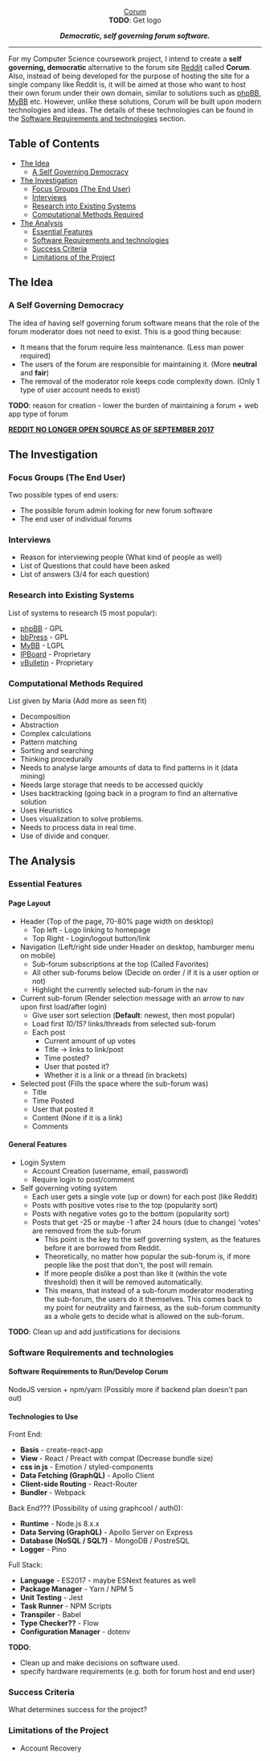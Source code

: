 <p align="center">
  <a href="#">Corum</a> <br><b>TODO</b>: Get logo<!-- Update title with Logo that Joe Sutton will be doing -->
</p>

<p align="center">
  <i><b>Democratic, self governing forum software.</b></i>
</p>

---

For my Computer Science coursework project, I intend to create a **self governing, democratic** alternative to the forum site [Reddit](https://www.reddit.com/) called **Corum**. 
Also, instead of being developed for the purpose of hosting the site for a single company like Reddit is, it will be aimed at those who want to host their own forum under their own domain, similar to solutions such as [phpBB](https://www.phpbb.com/), [MyBB](https://mybb.com/) etc. 
However, unlike these solutions, Corum will be built upon modern technologies and ideas. The details of these technologies can be found in the [Software Requirements and technologies](#software-requirements-and-technologies) section.

## Table of Contents
- [The Idea](#the-idea)
  - [A Self Governing Democracy](#a-self-governing-democracy)
- [The Investigation](#the-investigation)
  - [Focus Groups (The End User)](#focus-groups-the-end-user)
  - [Interviews](#interviews)
  - [Research into Existing Systems](#research-into-existing-systems)
  - [Computational Methods Required](#computational-methods-required)
- [The Analysis](#the-analysis)
  - [Essential Features](#essential-features)
  - [Software Requirements and technologies](#software-requirements-and-technologies)
  - [Success Criteria](#success-criteria)
  - [Limitations of the Project](#limitations-of-the-project)

## The Idea

### A Self Governing Democracy
The idea of having self governing forum software means that the role of the forum moderator does not need to exist. 
This is a good thing because:
* It means that the forum require less maintenance. (Less man power required)
* The users of the forum are responsible for maintaining it. (More **neutral** and **fair**)
* The removal of the moderator role keeps code complexity down. (Only 1 type of user account needs to exist)

**TODO**: reason for creation - lower the burden of maintaining a forum + web app type of forum

[**REDDIT NO LONGER OPEN SOURCE AS OF SEPTEMBER 2017**](https://www.reddit.com/r/programming/comments/6xh3xp/reddits_main_code_is_no_longer_opensource/)

## The Investigation

### Focus Groups (The End User)
Two possible types of end users:
- The possible forum admin looking for new forum software
- The end user of individual forums

### Interviews
- Reason for interviewing people (What kind of people as well)
- List of Questions that could have been asked
- List of answers (3/4 for each question)

### Research into Existing Systems
List of systems to research (5 most popular):
- [phpBB](https://www.phpbb.com/) - GPL
- [bbPress](https://bbpress.org/) - GPL
- [MyBB](https://mybb.com/) - LGPL
- [IPBoard](https://invisioncommunity.com/) - Proprietary
- [vBulletin](https://www.vbulletin.com/) - Proprietary

### Computational Methods Required
List given by Maria (Add more as seen fit)
- Decomposition
- Abstraction
- Complex calculations
- Pattern matching
- Sorting and searching
- Thinking procedurally
- Needs to analyse large amounts of data to find patterns in it (data mining)
- Needs large storage that needs to be accessed quickly
- Uses backtracking (going back in a program to find an alternative solution
- Uses Heuristics
- Uses visualization to solve problems.
- Needs to process data in real time.
- Use of divide and conquer.


## The Analysis

### Essential Features

#### Page Layout
- Header (Top of the page, 70-80% page width on desktop)
  - Top left - Logo linking to homepage
  - Top Right - Login/logout button/link
- Navigation (Left/right side under Header on desktop, hamburger menu on mobile)
  - Sub-forum subscriptions at the top (Called Favorites)
  - All other sub-forums below (Decide on order / if it is a user option or not)
  - Highlight the currently selected sub-forum in the nav
- Current sub-forum (Render selection message with an arrow to nav upon first load/after login)
  - Give user sort selection (**Default**: newest, then most popular)
  - Load first _10/15?_ links/threads from selected sub-forum
  - Each post
    - Current amount of up votes
    - Title -> links to link/post
    - Time posted?
    - User that posted it?
    - Whether it is a link or a thread (in brackets)
- Selected post (Fills the space where the sub-forum was)
  - Title
  - Time Posted
  - User that posted it
  - Content (None if it is a link)
  - Comments

#### General Features
- Login System
  - Account Creation (username, email, password)
  - Require login to post/comment
- Self governing voting system
  - Each user gets a single vote (up or down) for each post (like Reddit)
  - Posts with positive votes rise to the top (popularity sort)
  - Posts with negative votes go to the bottom (popularity sort)
  - Posts that get -25 or maybe -1 after 24 hours (due to change) 'votes' are removed from the sub-forum
    - This point is the key to the self governing system, as the features before it are borrowed from Reddit.
    - Theoretically, no matter how popular the sub-forum is, if more people like the post that don't, the post will remain. 
    - If more people dislike a post than like it (within the vote threshold) then it will be removed automatically.
    - This means, that instead of a sub-forum moderator moderating the sub-forum, the users do it themselves. This comes back to my point for neutrality and fairness, as the sub-forum community as a whole gets to decide what is allowed on the sub-forum.

**TODO**: Clean up and add justifications for decisions

### Software Requirements and technologies

#### Software Requirements to Run/Develop Corum
NodeJS version + npm/yarn (Possibly more if backend plan doesn't pan out)

#### Technologies to Use
Front End:
 - **Basis** - create-react-app
- **View** - React / Preact with compat (Decrease bundle size)
- **css in js** - Emotion / styled-components
- **Data Fetching (GraphQL)** - Apollo Client
- **Client-side Routing** - React-Router
- **Bundler** - Webpack

Back End??? (Possibility of using graphcool / auth0):
- **Runtime** - Node.js 8.x.x
- **Data Serving (GraphQL)** - Apollo Server on Express
- **Database (NoSQL / SQL?)** - MongoDB / PostreSQL
- **Logger** - Pino

Full Stack:
- **Language** - ES2017 - maybe ESNext features as well
- **Package Manager** - Yarn / NPM 5
- **Unit Testing** - Jest
- **Task Runner** - NPM Scripts
- **Transpiler** - Babel
- **Type Checker??** - Flow
- **Configuration Manager** - dotenv

**TODO**: 
- Clean up and make decisions on software used.
- specify hardware requirements (e.g. both for forum host and end user)

### Success Criteria
What determines success for the project?

### Limitations of the Project
- Account Recovery


